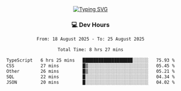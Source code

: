 
<div align="center">
  <a href="https://git.io/typing-svg"><img src="https://readme-typing-svg.demolab.com?font=Fira+Code&size=30&pause=1000&color=33F7F5&center=true&vCenter=true&width=435&lines=Hi+there+%F0%9F%91%8B+I+am+AirboZH+;Welcome+to+my+Github" alt="Typing SVG" /></a>

<h3>💻 Dev Hours</h3>
<!--START_SECTION:waka-->

```txt
From: 18 August 2025 - To: 25 August 2025

Total Time: 8 hrs 27 mins

TypeScript   6 hrs 25 mins   ███████████████████░░░░░░   75.93 %
CSS          27 mins         █▒░░░░░░░░░░░░░░░░░░░░░░░   05.45 %
Other        26 mins         █▒░░░░░░░░░░░░░░░░░░░░░░░   05.21 %
SQL          22 mins         █░░░░░░░░░░░░░░░░░░░░░░░░   04.34 %
JSON         20 mins         █░░░░░░░░░░░░░░░░░░░░░░░░   04.02 %
```

<!--END_SECTION:waka-->
</div>  
